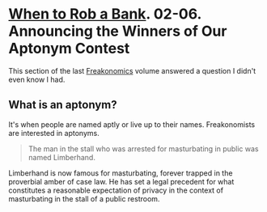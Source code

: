 # [When to Rob a Bank]. 02-06. Announcing the Winners of Our Aptonym Contest

This section of the last [Freakonomics] volume answered a question I didn't even know I had.

[Freakonomics]: ../../../series/freakonomics.md
[When to Rob a Bank]: https://www.google.com/books/edition/When_to_Rob_a_Bank/2lidBAAAQBAJ

## What is an aptonym?

It's when people are named aptly or live up to their names. Freakonomists are interested in aptonyms.

> The man in the stall who was arrested for masturbating in public was named Limberhand.

Limberhand is now famous for masturbating, forever trapped in the proverbial amber of case law. He has set a legal precedent for what constitutes a reasonable expectation of privacy in the context of masturbating in the stall of a public restroom.
